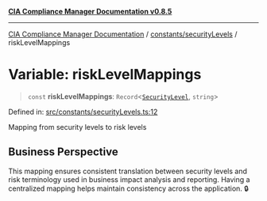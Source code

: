 [**CIA Compliance Manager Documentation v0.8.5**](../../../README.md)

***

[CIA Compliance Manager Documentation](../../../modules.md) / [constants/securityLevels](../README.md) / riskLevelMappings

# Variable: riskLevelMappings

> `const` **riskLevelMappings**: `Record`\<[`SecurityLevel`](../../../types/cia/type-aliases/SecurityLevel.md), `string`\>

Defined in: [src/constants/securityLevels.ts:12](https://github.com/Hack23/cia-compliance-manager/blob/3ae0301247f765ba03c8c0fe645db4718bb8af76/src/constants/securityLevels.ts#L12)

Mapping from security levels to risk levels

## Business Perspective

This mapping ensures consistent translation between security levels and
risk terminology used in business impact analysis and reporting. Having
a centralized mapping helps maintain consistency across the application. 🔒
